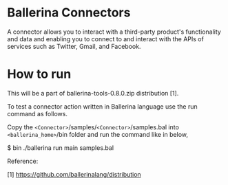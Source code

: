 # Ballerina Connectors

A connector allows you to interact with a third-party product's functionality 
and data and enabling you to connect to and interact with the APIs of services such as Twitter, 
Gmail, and Facebook.

# How to run

This will be a part of ballerina-tools-0.8.0.zip distribution [1].

To test a connector action written in Ballerina language use the run 
command as follows.

Copy the `<Connector>`/samples/`<Connector>`/samples.bal into `<ballerina_home>`/bin folder 
and run the command like in below,

$ bin ./ballerina run main samples.bal

Reference:

[1] https://github.com/ballerinalang/distribution
